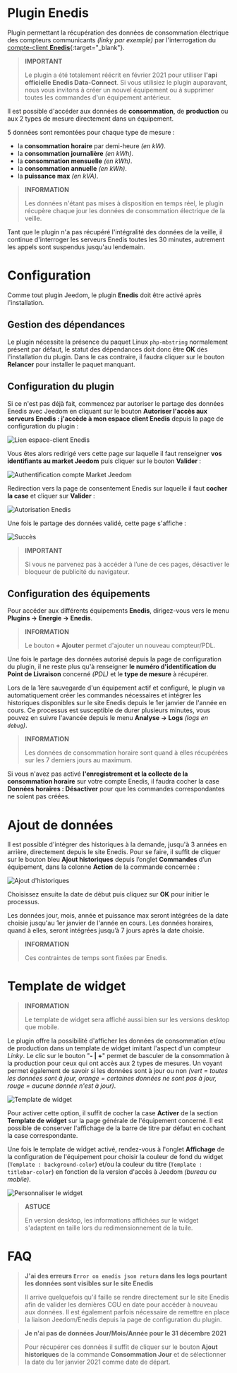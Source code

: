 # Plugin Enedis

Plugin permettant la récupération des données de consommation électrique des compteurs communicants *(linky par exemple)* par l'interrogation du [compte-client **Enedis**](https://mon-compte.enedis.fr/auth/XUI/#login/&realm=/enedis&forward=true){:target="\_blank"}.

>**IMPORTANT**
>
>Le plugin a été totalement réécrit en février 2021 pour utiliser **l'api officielle Enedis Data-Connect**. Si vous utilisiez le plugin auparavant, nous vous invitons à créer un nouvel équipement ou à supprimer toutes les commandes d'un équipement antérieur.

Il est possible d'accéder aux données de **consommation**, de **production** ou aux 2 types de mesure directement dans un équipement.

5 données sont remontées pour chaque type de mesure :
- la **consommation horaire** par demi-heure *(en kW)*.
- la **consommation journalière** *(en kWh)*.
- la **consommation mensuelle** *(en kWh)*.
- la **consommation annuelle** *(en kWh)*.
- la **puissance max** *(en kVA)*.

>**INFORMATION**
>
>Les données n'étant pas mises à disposition en temps réel, le plugin récupère chaque jour les données de consommation électrique de la veille.

Tant que le plugin n'a pas récupéré l'intégralité des données de la veille, il continue d'interroger les serveurs Enedis toutes les 30 minutes, autrement les appels sont suspendus jusqu'au lendemain.

# Configuration

Comme tout plugin Jeedom, le plugin **Enedis** doit être activé après l'installation.

## Gestion des dépendances

Le plugin nécessite la présence du paquet Linux `php-mbstring` normalement présent par défaut, le statut des dépendances doit donc être **OK** dès l'installation du plugin. Dans le cas contraire, il faudra cliquer sur le bouton **Relancer** pour installer le paquet manquant.

## Configuration du plugin

Si ce n'est pas déjà fait, commencez par autoriser le partage des données Enedis avec Jeedom en cliquant sur le bouton **Autoriser l'accès aux serveurs Enedis : j'accède à mon espace client Enedis** depuis la page de configuration du plugin :

![Lien espace-client Enedis](../images/link_enedis.png)

Vous êtes alors redirigé vers cette page sur laquelle il faut renseigner **vos identifiants au market Jeedom** puis cliquer sur le bouton **Valider** :

![Authentification compte Market Jeedom](../images/Auth_Jeedom.png)

Redirection vers la page de consentement Enedis sur laquelle il faut **cocher la case** et cliquer sur **Valider** :

![Autorisation Enedis](../images/Auth_Enedis.png)

Une fois le partage des données validé, cette page s'affiche :

![Succès](../images/Auth_Enedis_success.png)

>**IMPORTANT**
>
>Si vous ne parvenez pas à accéder à l’une de ces pages, désactiver le bloqueur de publicité du navigateur.

## Configuration des équipements

Pour accéder aux différents équipements **Enedis**, dirigez-vous vers le menu **Plugins → Energie → Enedis**.

>**INFORMATION**
>
>Le bouton **+ Ajouter** permet d'ajouter un nouveau compteur/PDL.

Une fois le partage des données autorisé depuis la page de configuration du plugin, il ne reste plus qu'à renseigner **le numéro d'identification du Point de Livraison** concerné *(PDL)* et le **type de mesure** à récupérer.

Lors de la 1ère sauvegarde d'un équipement actif et configuré, le plugin va automatiquement créer les commandes nécessaires et intégrer les historiques disponibles sur le site Enedis depuis le 1er janvier de l'année en cours. Ce processus est susceptible de durer plusieurs minutes, vous pouvez en suivre l'avancée depuis le menu **Analyse → Logs** *(logs en ``debug``)*.

>**INFORMATION**
>
>Les données de consommation horaire sont quand à elles récupérées sur les 7 derniers jours au maximum.

Si vous n'avez pas activé **l'enregistrement et la collecte de la consommation horaire** sur votre compte Enedis, il faudra cocher la case **Données horaires : Désactiver** pour que les commandes correspondantes ne soient pas créées.

# Ajout de données

Il est possible d'intégrer des historiques à la demande, jusqu'à 3 années en arrière, directement depuis le site Enedis. Pour se faire, il suffit de cliquer sur le bouton bleu **Ajout historiques** depuis l’onglet **Commandes** d’un équipement, dans la colonne **Action** de la commande concernée :

![Ajout d'historiques](../images/enedis_addHistory.png)

Choisissez ensuite la date de début puis cliquez sur **OK** pour initier le processus.

Les données jour, mois, année et puissance max seront intégrées de la date choisie jusqu'au 1er janvier de l'année en cours. Les données horaires, quand à elles, seront intégrées jusqu’à 7 jours après la date choisie.

>**INFORMATION**
>
>Ces contraintes de temps sont fixées par Enedis.

# Template de widget

>**INFORMATION**
>
>Le template de widget sera affiché aussi bien sur les versions desktop que mobile.

Le plugin offre la possibilité d'afficher les données de consommation et/ou de production dans un template de widget imitant l'aspect d'un compteur *Linky*. Le clic sur le bouton "**- \| +**" permet de basculer de la consommation à la production pour ceux qui ont accès aux 2 types de mesures. Un voyant permet également de savoir si les données sont à jour ou non *(vert = toutes les données sont à jour, orange = certaines données ne sont pas à jour, rouge = aucune donnée n'est à jour)*.

![Template de widget](../images/enedis_screenshot1.png)

Pour activer cette option, il suffit de cocher la case **Activer** de la section **Template de widget** sur la page générale de l'équipement concerné. Il est possible de conserver l'affichage de la barre de titre par défaut en cochant la case correspondante.

Une fois le template de widget activé, rendez-vous à l'onglet **Affichage** de la configuration de l'équipement pour choisir la couleur de fond du widget (`Template : background-color`) et/ou la couleur du titre (`Template : titlebar-color`) en fonction de la version d'accès à Jeedom *(bureau ou mobile)*.

![Personnaliser le widget](../images/enedis_customizeWidget.png)

>**ASTUCE**
>
>En version desktop, les informations affichées sur le widget s'adaptent en taille lors du redimensionnement de la tuile.

# FAQ

>**J'ai des erreurs `Error on enedis json return` dans les logs pourtant les données sont visibles sur le site Enedis**
>
>Il arrive quelquefois qu'il faille se rendre  directement sur le site Enedis afin de valider les dernières CGU en date pour accéder à nouveau aux données. Il est également parfois nécessaire de remettre en place la liaison Jeedom/Enedis depuis la page de configuration du plugin.

>**Je n'ai pas de données Jour/Mois/Année pour le 31 décembre 2021**
>
>Pour récupérer ces données il suffit de cliquer sur le bouton **Ajout historiques** de la commande **Consommation Jour** et de sélectionner la date du 1er janvier 2021 comme date de départ.
